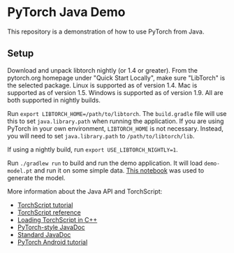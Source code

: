 # PyTorch Java Demo

This repository is a demonstration of how to use PyTorch from Java.

## Setup

Download and unpack libtorch nightly (or 1.4 or greater).
From the pytorch.org homepage under "Quick Start Locally",
make sure "LibTorch" is the selected package.
Linux is supported as of version 1.4.
Mac is supported as of version 1.5.
Windows is supported as of version 1.9.
All are both supported in nightly builds.

Run `export LIBTORCH_HOME=/path/to/libtorch`.
The `build.gradle` file will use this to set `java.library.path`
when running the application.
If you are using PyTorch in your own environment,
`LIBTORCH_HOME` is not necessary.
Instead, you will need to set `java.library.path` to `/path/to/libtorch/lib`.

If using a nightly build, run `export USE_LIBTORCH_NIGHTLY=1`.

Run `./gradlew run` to build and run the demo application.
It will load `demo-model.pt` and run it on some simple data.
[This notebook](TorchScriptForJavaDemo.ipynb) was used to generate the model.

More information about the Java API and TorchScript:
- [TorchScript tutorial](https://pytorch.org/tutorials/beginner/Intro_to_TorchScript_tutorial.html)
- [TorchScript reference](https://pytorch.org/docs/stable/jit.html)
- [Loading TorchScript in C++](https://pytorch.org/tutorials/advanced/cpp_export.html)
- [PyTorch-style JavaDoc](https://pytorch.org/docs/stable/packages.html)
- [Standard JavaDoc](https://pytorch.org/javadoc/1.4.0/)
- [PyTorch Android tutorial](https://pytorch.org/mobile/android/)
